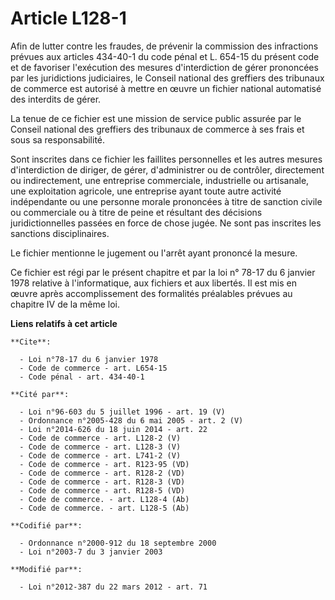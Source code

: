 # Article L128-1

Afin de lutter contre les fraudes, de prévenir la commission des infractions prévues aux articles 434-40-1 du code pénal et
L. 654-15 du présent code et de favoriser l'exécution des mesures d'interdiction de gérer prononcées par les juridictions
judiciaires, le Conseil national des greffiers des tribunaux de commerce est autorisé à mettre en œuvre un fichier national
automatisé des interdits de gérer. 

La tenue de ce fichier est une mission de service public assurée par le Conseil national des greffiers des tribunaux de
commerce à ses frais et sous sa responsabilité. 

Sont inscrites dans ce fichier les faillites personnelles et les autres mesures d'interdiction de diriger, de gérer,
d'administrer ou de contrôler, directement ou indirectement, une entreprise commerciale, industrielle ou artisanale, une
exploitation agricole, une entreprise ayant toute autre activité indépendante ou une personne morale prononcées à titre de
sanction civile ou commerciale ou à titre de peine et résultant des décisions juridictionnelles passées en force de chose
jugée. Ne sont pas inscrites les sanctions disciplinaires. 

Le fichier mentionne le jugement ou l'arrêt ayant prononcé la mesure. 

Ce fichier est régi par le présent chapitre et par la loi n° 78-17 du 6 janvier 1978 relative à l'informatique, aux fichiers
et aux libertés. Il est mis en œuvre après accomplissement des formalités préalables prévues au chapitre IV de la même loi.

**Liens relatifs à cet article**

	**Cite**:

	  - Loi n°78-17 du 6 janvier 1978
	  - Code de commerce - art. L654-15
	  - Code pénal - art. 434-40-1

	**Cité par**:

	  - Loi n°96-603 du 5 juillet 1996 - art. 19 (V)
	  - Ordonnance n°2005-428 du 6 mai 2005 - art. 2 (V)
	  - Loi n°2014-626 du 18 juin 2014 - art. 22
	  - Code de commerce - art. L128-2 (V)
	  - Code de commerce - art. L128-3 (V)
	  - Code de commerce - art. L741-2 (V)
	  - Code de commerce - art. R123-95 (VD)
	  - Code de commerce - art. R128-2 (VD)
	  - Code de commerce - art. R128-3 (VD)
	  - Code de commerce - art. R128-5 (VD)
	  - Code de commerce. - art. L128-4 (Ab)
	  - Code de commerce. - art. L128-5 (Ab)

	**Codifié par**:

	  - Ordonnance n°2000-912 du 18 septembre 2000
	  - Loi n°2003-7 du 3 janvier 2003

	**Modifié par**:

	  - Loi n°2012-387 du 22 mars 2012 - art. 71
